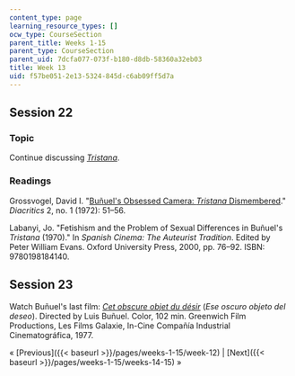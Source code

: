 ```yaml
---
content_type: page
learning_resource_types: []
ocw_type: CourseSection
parent_title: Weeks 1-15
parent_type: CourseSection
parent_uid: 7dcfa077-073f-b180-d8db-58360a32eb03
title: Week 13
uid: f57be051-2e13-5324-845d-c6ab09ff5d7a
---
```


Session 22
----------

### Topic

Continue discussing [_Tristana_](http://www.imdb.com/title/tt0066491/?ref_=fn_al_tt_1).

### Readings

Grossvogel, David I. "[Buñuel's Obsessed Camera: _Tristana_ Dismembered](http://www.jstor.org/stable/464926)." _Diacritics_ 2, no. 1 (1972): 51–56.

Labanyi, Jo. "Fetishism and the Problem of Sexual Differences in Buñuel's _Tristana_ (1970)." In _Spanish Cinema: The Auteurist Tradition_. Edited by Peter William Evans. Oxford University Press, 2000, pp. 76–92. ISBN: 9780198184140.

Session 23
----------

Watch Buñuel's last film: [_Cet obscure objet du désir_](http://www.imdb.com/title/tt0075824/?ref_=nv_sr_1) (_Ese oscuro objeto del deseo_). Directed by Luis Buñuel. Color, 102 min. Greenwich Film Productions, Les Films Galaxie, In-Cine Compañía Industrial Cinematográfica, 1977.

« [Previous]({{< baseurl >}}/pages/weeks-1-15/week-12) | [Next]({{< baseurl >}}/pages/weeks-1-15/weeks-14-15) »